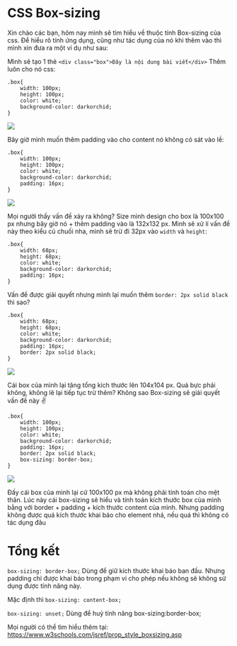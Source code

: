 # CSS Box-sizing
Xin chào các bạn, hôm nay mình sẽ tìm hiểu về thuộc tính Box-sizing của css. Để hiểu rõ tính ứng dụng, cũng như tác dụng của nó khi thêm vào thì mình xin đưa ra một ví dụ như sau:

Mình sẽ tạo 1 thẻ `<div class="box">Đây là nội dung bài viết</div>`
Thêm luôn cho nó css:
```
.box{
    width: 100px;
    height: 100px;
    color: white;
    background-color: darkorchid;
}
```

![](https://images.viblo.asia/60bcc62c-de0a-47e0-8416-bc6618addea0.png)

Bây giờ mình muốn thêm padding vào cho content nó không có sát vào lề:
```
.box{
    width: 100px;
    height: 100px;
    color: white;
    background-color: darkorchid;
    padding: 16px;
}
```

![](https://images.viblo.asia/99f54268-84d5-4ad0-a25c-1b4e8b644b37.png)

Mọi người thấy vấn đề xảy ra không? Size mình design cho box là 100x100 px nhưng bây giờ nó + thêm padding vào là 132x132 px. Mình sẽ xử lí vấn đề này theo kiểu củ chuối nha, mình sẽ trừ đi 32px vào `width` và `height`:
```
.box{
    width: 68px;
    height: 68px;
    color: white;
    background-color: darkorchid;
    padding: 16px;
}
```
Vấn đề được giải quyết nhưng mình lại muốn thêm `border: 2px solid black` thì sao?
```
.box{
    width: 68px;
    height: 68px;
    color: white;
    background-color: darkorchid;
    padding: 16px;
    border: 2px solid black;
}
```

![](https://images.viblo.asia/bdfffd6f-b265-4c5f-b4e7-5592168dad1f.png)

Cái box của mình lại tăng tổng kích thước lên 104x104 px. Quá bực phải không, không lẽ lại tiếp tục trừ thêm? Không sao Box-sizing sẽ giải quyết vấn đề này :v: 
```
.box{
    width: 100px;
    height: 100px;
    color: white;
    background-color: darkorchid;
    padding: 16px;
    border: 2px solid black;
    box-sizing: border-box;
}
```

![](https://images.viblo.asia/7e9909ae-891a-4951-aba3-f86d9e1f2b7d.png)

Đấy cái box của mình lại cứ 100x100 px mà không phải tính toán cho mệt thân. Lúc này cái box-sizing sẽ hiểu và tính toán kích thước box của mình bằng với border + padding + kích thước content của mình. Nhưng padding không được 
quá kích thước khai báo cho element nhá, nếu quá thì không có tác dụng đâu

# Tổng kết
`box-sizing: border-box;`
Dùng để giữ kích thước khai báo ban đầu.
Nhưng padding chỉ được khai báo trong phạm vi cho phép nếu không sẽ không sử dụng được tính năng này.

Mặc định thì `box-sizing: content-box;`

`box-sizing: unset;`
Dùng để huỷ tính năng box-sizing:border-box;

Mọi người có thể tìm hiểu thêm tại: https://www.w3schools.com/jsref/prop_style_boxsizing.asp